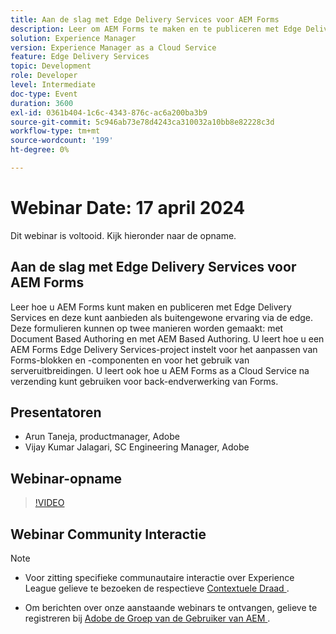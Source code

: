 ```yaml
---
title: Aan de slag met Edge Delivery Services voor AEM Forms
description: Leer om AEM Forms te maken en te publiceren met Edge Delivery Services, inclusief op documenten gebaseerde en op AEM gebaseerde authoring, projectinstellingen voor aanpassing en het gebruik van AEM Forms as a Cloud Service voor back-endverwerking.
solution: Experience Manager
version: Experience Manager as a Cloud Service
feature: Edge Delivery Services
topic: Development
role: Developer
level: Intermediate
doc-type: Event
duration: 3600
exl-id: 0361b404-1c6c-4343-876c-ac6a200ba3b9
source-git-commit: 5c946ab73e78d4243ca310032a10bb8e82228c3d
workflow-type: tm+mt
source-wordcount: '199'
ht-degree: 0%

---
```


# Webinar Date: 17 april 2024

Dit webinar is voltooid. Kijk hieronder naar de opname.

## Aan de slag met Edge Delivery Services voor AEM Forms

Leer hoe u AEM Forms kunt maken en publiceren met Edge Delivery Services en deze kunt aanbieden als buitengewone ervaring via de edge. Deze formulieren kunnen op twee manieren worden gemaakt: met Document Based Authoring en met AEM Based Authoring. U leert hoe u een AEM Forms Edge Delivery Services-project instelt voor het aanpassen van Forms-blokken en -componenten en voor het gebruik van serveruitbreidingen. U leert ook hoe u AEM Forms as a Cloud Service na verzending kunt gebruiken voor back-endverwerking van Forms.

## Presentatoren

* Arun Taneja, productmanager, Adobe
* Vijay Kumar Jalagari, SC Engineering Manager, Adobe

## Webinar-opname

>[!VIDEO](https://video.tv.adobe.com/v/3428434/)

## Webinar Community Interactie

>[!NOTE]
> 
>* Voor zitting specifieke communautaire interactie over Experience League gelieve te bezoeken de respectieve [ Contextuele Draad ](https://adobe.ly/4aCz0OE).
>
>* Om berichten over onze aanstaande webinars te ontvangen, gelieve te registreren bij [ Adobe de Groep van de Gebruiker van AEM ](https://aem-augs.adobe.com/).
